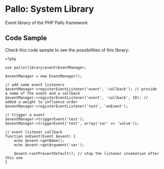 # Pallo: System Library

Event library of the PHP Pallo framework.

## Code Sample

Check this code sample to see the possibilities of this library:

    <?php
    
    use pallo\library\event\EventManager;

    $eventManager = new EventManager();
    
    // add some event listeners
    $eventManager->registerEventListener('event', 'callback'); // provide a name of the event and a callback
    $eventManager->registerEventListener('event', 'callback', 10); // added a weight to influence order
    $eventManager->registerEventListener('test', 'onEvent');
    
    // trigger a event
    $eventManager->triggerEvent('test');
    $eventManager->triggerEvent('test', array('var' => 'value'));
    
    // event listener callback
    function onEvent(Event $event) {
        echo $event->getName();
        echo $event->getArgument('var');
        
        $event->setPreventDefault(); // stop the listener invokation after this one
    }